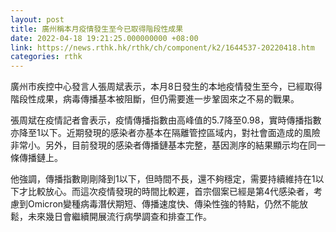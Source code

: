```yaml
---
layout: post
title: 廣州稱本月疫情發生至今已取得階段性成果
date: 2022-04-18 19:21:25.000000000 +08:00
link: https://news.rthk.hk/rthk/ch/component/k2/1644537-20220418.htm
categories: rthk
---
```


廣州市疾控中心發言人張周斌表示，本月8日發生的本地疫情發生至今，已經取得階段性成果，病毒傳播基本被阻斷，但仍需要進一步鞏固來之不易的戰果。

張周斌在疫情記者會表示，疫情傳播指數由高峰值的5.7降至0.98，實時傳播指數亦降至1以下。近期發現的感染者亦基本在隔離管控區域内，對社會面造成的風險非常小。另外，目前發現的感染者傳播鏈基本完整，基因測序的結果顯示均在同一條傳播鏈上。

他強調，傳播指數剛剛降到1以下，但時間不長，還不夠穩定，需要持續維持在1以下才比較放心。而這次疫情發現的時間比較遲，首宗個案已經是第4代感染者，考慮到Omicron變種病毒潛伏期短、傳播速度快、傳染性強的特點，仍然不能放鬆，未來幾日會繼續開展流行病學調查和排查工作。
